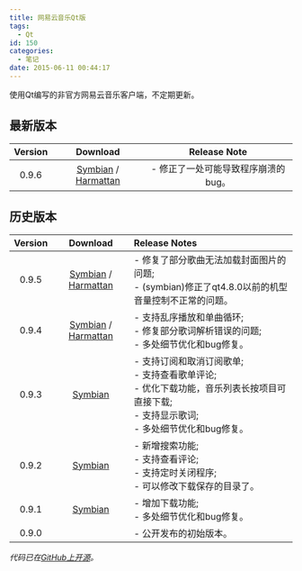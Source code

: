 ```yaml
---
title: 网易云音乐Qt版
tags:
  - Qt
id: 150
categories:
  - 笔记
date: 2015-06-11 00:44:17
---
```


使用Qt编写的非官方网易云音乐客户端，不定期更新。

## 最新版本

| Version | Download | Release Note |
| :-: | :-: | :-: |
| 0.9.6 | [Symbian](https://yeatse.com/cloudmusicqt/cloudmusicqt_unsigned_0_9_6.sis) / [Harmattan](https://yeatse.com/cloudmusicqt/cloudmusicqt_0.9.6_armel.deb) | - 修正了一处可能导致程序崩溃的bug。 |


## 历史版本

| Version | Download | Release Notes |
| :-: | :-: | :-- |
| 0.9.5 | [Symbian](https://yeatse.com/cloudmusicqt/cloudmusicqt_unsigned_0_9_5.sis) / [Harmattan](https://yeatse.com/cloudmusicqt/cloudmusicqt_0.9.5_armel.deb) | - 修复了部分歌曲无法加载封面图片的问题;<br/>- (symbian)修正了qt4.8.0以前的机型音量控制不正常的问题。 |
| 0.9.4 | [Symbian](https://yeatse.com/cloudmusicqt/cloudmusicqt_unsigned_0_9_4.sis) / [Harmattan](https://yeatse.com/cloudmusicqt/cloudmusicqt_0.9.4_armel.deb) | - 支持乱序播放和单曲循环;<br/>- 修复部分歌词解析错误的问题;<br/>- 多处细节优化和bug修复。 |
| 0.9.3 | [Symbian](https://yeatse.com/cloudmusicqt/cloudmusicqt_unsigned_0_9_3.sis) | - 支持订阅和取消订阅歌单;<br/>- 支持查看歌单评论;<br/>- 优化下载功能，音乐列表长按项目可直接下载;<br/>- 支持显示歌词;<br/>- 多处细节优化和bug修复。 |
| 0.9.2 | [Symbian](https://yeatse.com/cloudmusicqt/cloudmusicqt_unsigned_0_9_2.sis) | - 新增搜索功能;<br/>- 支持查看评论;<br/>- 支持定时关闭程序;<br/>- 可以修改下载保存的目录了。 |
| 0.9.1 | [Symbian](https://yeatse.com/cloudmusicqt/cloudmusicqt_unsigned_0_9_1.sis) | - 增加下载功能;<br/>- 多处细节优化和bug修复。
| 0.9.0 | | - 公开发布的初始版本。 |

_代码已在[GitHub上开源](https://github.com/yeatse/cloudmusicqt)。_


